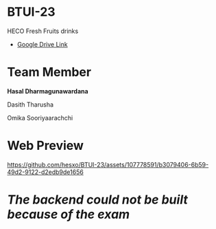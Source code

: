 # BTUI-23

HECO Fresh Fruits drinks

- [Google Drive Link](https://drive.google.com/drive/folders/14tOmwc6qyylnFSPmUEGT4p4FTxI7kkkb?usp=drive_link)

# Team Member

**Hasal Dharmagunawardana**

Dasith Tharusha 

Omika Sooriyaarachchi 





# Web Preview 



https://github.com/hesxo/BTUI-23/assets/107778591/b3079406-6b59-49d2-9122-d2edb9de1656


# *The backend could not be built because of the exam*





